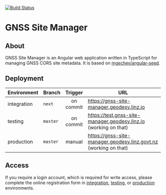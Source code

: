[![Build Status](https://travis-ci.org/GeoscienceAustralia/GNSS-Site-Manager.svg?branch=master)](https://travis-ci.org/GeoscienceAustralia/GNSS-Site-Manager)

# GNSS Site Manager 

## About

GNSS Site Manager is an Angular web application written in TypeScript for
managing GNSS CORS site metadata. It is based on
[mgechev/angular-seed](https://github.com/mgechev/angular-seed).

## Deployment

| Environment | Branch | Trigger | URL |
| ----------- | ------ | :-----: | --- |
| integration | `next`   | on commit | https://gnss-site-manager.geodesy.linz.io |
| testing     | `master` | on commit | https://test.gnss-site-manager.geodesy.linz.io (working on that) |
| production  | `master` | manual    | https://gnss-site-manager.geodesy.linz.govt.nz (working on that) |

## Access

If you require a login account, which is required for write access, please complete 
the online registration form in
[integration](),
[testing](), or
[production]() environments.

